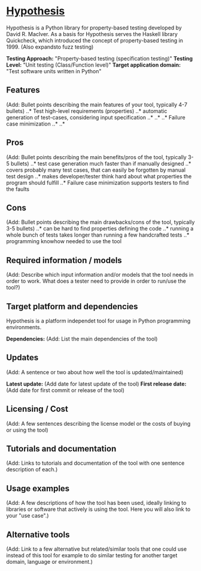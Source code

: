 # [Hypothesis](https://hypothesis.readthedocs.io/en/latest/index.html)
Hypothesis is a Python library for property-based testing developed by David R. MacIver. As a basis for Hypothesis serves the Haskell library Quickcheck, which introduced the concept of property-based testing in 1999. (Also expandsto fuzz testing)

**Testing Approach:** "Property-based testing (specification testing)"
**Testing Level:** "Unit testing (Class/Function level)"
**Target application domain:** "Test software units written in Python"

## Features
(Add: Bullet points describing the main features of your tool, typically 4-7 bullets)
..* Test high-level requirements (properties)
..* automatic generation of test-cases, considering input specification
..*
..*
..* Failure case minimization 
..*
..*

## Pros
(Add: Bullet points describing the main benefits/pros of the tool, typically 3-5 bullets)
..* test case generation much faster than if manually designed
..* covers probably many test cases, that can easily be forgotten by manual test design
..* makes developer/tester think hard about what properties the program should fulfill
..* Failure case minimization supports testers to find the faults 

## Cons
(Add: Bullet points describing the main drawbacks/cons of the tool, typically 3-5 bullets)
..* can be hard to find properties defining the code
..* running a whole bunch of tests takes longer than running a few handcrafted tests
..* programming knowhow needed to use the tool

## Required information / models
(Add: Describe which input information and/or models that the tool needs in order to work. What does a tester need to provide in order to run/use the tool?)

## Target platform and dependencies
Hypothesis is a platform independet tool for usage in Python programming environments.

**Dependencies:** (Add: List the main dependencies of the tool)

## Updates
(Add: A sentence or two about how well the tool is updated/maintained)

**Latest update:** (Add date for latest update of the tool)
**First release date:** (Add date for first commit or release of the tool)

## Licensing / Cost
(Add: A few sentences describing the license model or the costs of buying or using the tool)

## Tutorials and documentation
(Add: Links to tutorials and documentation of the tool with one sentence description of each.)

## Usage examples
(Add: A few descriptions of how the tool has been used, ideally linking to libraries or software that actively is using the tool. Here you will also link to your "use case".)

## Alternative tools
(Add: Link to a few alternative but related/similar tools that one could use instead of this tool for example to do similar testing for another target domain, language or environment.)
